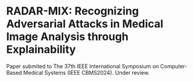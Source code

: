 # RADAR-MIX: Recognizing Adversarial Attacks in Medical Image Analysis through Explainability

Paper submited to The 37th IEEE International Symposium on Computer-Based Medical Systems (IEEE CBMS2024). Under review.
